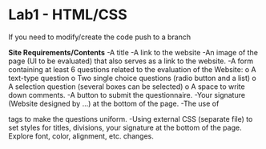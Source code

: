 # Lab1 - HTML/CSS


If you need to modify/create the code push to a branch

**Site Requirements/Contents**
-A title
-A link to the website
-An image of the page (UI to be evaluated) that also serves as a link to the website.
-A form containing at least 6 questions related to the evaluation of the Website: 
  o A text-type question o Two single choice questions (radio button and a list) 
  o A selection question (several boxes can be selected) o A space to write down comments.
-A button to submit the questionnaire.
-Your signature (Website designed by ...) at the bottom of the page.
-The use of <div> tags to make the questions uniform.
-Using external CSS (separate file) to set styles for titles, divisions, your signature at the
bottom of the page. Explore font, color, alignment, etc. changes.
